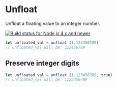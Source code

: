 # Unfloat

Unfloat a floating value to an integer number.

[![Build status for Node.js 4.x and newer](https://github.com/sovpro/unfloat/workflows/Node.js%204.x%20and%20newer%20/badge.svg?branch=master)](https://github.com/sovpro/unfloat/commits/master)

```js
let unfloated_val = unfloat (1.123456789)
// unfloated_val will be: 123456789
```

## Preserve integer digits

```js
let unfloated_val = unfloat (1.123456789, true)
// unfloated_val will be: 1123456789
```
